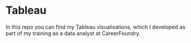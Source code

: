 # Tableau
In this repo you can find my Tableau visualisations, which I developed as part of my training as a data analyst at CareerFoundry.
